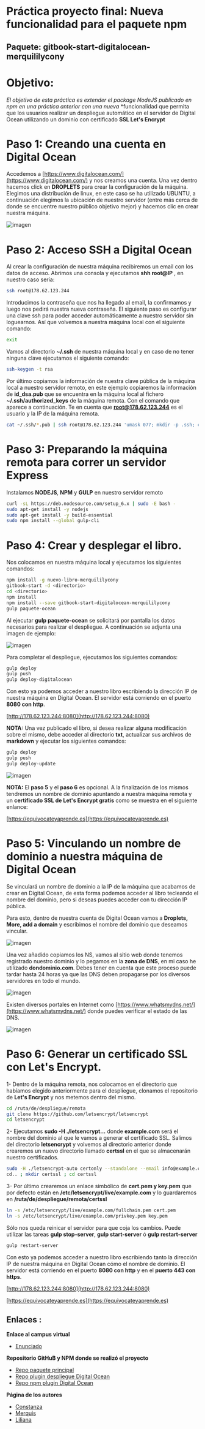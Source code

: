 # Práctica proyecto final: Nueva funcionalidad para el paquete npm
## Paquete: gitbook-start-digitalocean-merquililycony


# Objetivo:
*El objetivo de esta práctica es extender el package NodeJS publicado en npm en una práctica anterior con una nueva*
*funcionalidad que permita que los usuarios realizar un despliegue automático en el servidor de Digital Ocean utilizando un dominio con certificado **SSL Let's Encrypt**

# Paso 1: Creando una cuenta en Digital Ocean

Accedemos a [https://www.digitalocean.com/](https://www.digitalocean.com/) y nos creamos una cuenta. Una vez dentro hacemos click en **DROPLETS** para crear la configuración de la máquina.
Elegimos una distribución de linux, en este caso se ha utilizado UBUNTU, a continuación elegimos la ubicación de nuestro servidor (entre más cerca de donde se encuentre nuestro público objetivo mejor) y hacemos clic en crear nuestra máquina.

![imagen](./images/ima1.jpg)

# Paso 2: Acceso SSH a Digital Ocean

Al crear la configuración de nuestra máquina recibiremos un email con los datos de acceso.
Abrimos una consola y ejecutamos **shh root@IP** , en nuestro caso sería:


```bash
ssh root@178.62.123.244
```

Introducimos la contraseña que nos ha llegado al email, la confirmamos y luego nos pedirá nuestra nueva contraseña.
El siguiente paso es configurar una clave ssh para poder acceder automáticamente a nuestro servidor sin loguearnos. Así que volvemos a nuestra máquina local con el siguiente comando:

```bash
exit
```

Vamos al directorio **~/.ssh** de nuestra máquina local y en caso de no tener ninguna clave ejecutamos el siguiente comando:

```bash
ssh-keygen -t rsa
```

Por último copiamos la información de nuestra clave pública de la máquina local a nuestro servidor remoto, en este ejemplo copiaremos la información de **id_dsa.pub** que se encuentra en la máquina local al fichero **~/.ssh/authorized_keys** de la máquina remota. Con el comando que aparece a continuación. Te en cuenta que **root@178.62.123.244** es el usuario y la IP de la máquina remota.

```bash
cat ~/.ssh/*.pub | ssh root@178.62.123.244 'umask 077; mkdir -p .ssh; cat >> .ssh/authorized_keys'
```

# Paso 3: Preparando la máquina remota para correr un servidor Express

Instalamos **NODEJS**, **NPM** y **GULP** en nuestro servidor remoto

```bash
curl -sL https://deb.nodesource.com/setup_6.x | sudo -E bash -
sudo apt-get install -y nodejs
sudo apt-get install -y build-essential
sudo npm install --global gulp-cli
```

# Paso 4: Crear y desplegar el libro.

Nos colocamos en nuestra máquina local y ejecutamos los siguientes comandos:

```bash
npm install -g nuevo-libro-merquililycony
gitbook-start -d <directorio>
cd <directorio>
npm install
npm install --save gitbook-start-digitalocean-merquililycony
gulp paquete-ocean
```

Al ejecutar **gulp paquete-ocean** se solicitará por pantalla los datos necesarios para realizar el despliegue. A continuación se adjunta una imagen de ejemplo:


![imagen](./images/ima6.jpg)

Para completar el despliegue, ejecutamos los siguientes comandos:

```bash
gulp deploy
gulp push
gulp deploy-digitalocean
```

Con esto ya podemos acceder a nuestro libro escribiendo la dirección IP de nuestra máquina en Digital Ocean. El servidor está corriendo en el puerto **8080 con http**.

[http://178.62.123.244:8080](http://178.62.123.244:8080)

**NOTA:** Una vez publicado el libro, si desea realizar alguna modificación sobre el mismo, debe acceder al directorio **txt**, actualizar sus archivos de **markdown** y ejecutar los siguientes comandos:

```bash
gulp deploy
gulp push
gulp deploy-update
```

![imagen](./images/ima7.jpg)



**NOTA:** El **paso 5** y el **paso 6** es opcional. A la finalización de los mismos tendremos un nombre de dominio apuntando a nuestra máquina remota y un **certificado SSL de Let's Encrypt gratis** como se muestra en el siguiente enlance:

[https://equivocateyaprende.es](https://equivocateyaprende.es)

# Paso 5: Vinculando un nombre de dominio a nuestra máquina de Digital Ocean

Se vinculará un nombre de dominio a la IP de la máquina que acabamos de crear en Digital Ocean, de esta forma podemos acceder al libro tecleando el nombre del dominio, pero si deseas puedes acceder con tu dirección IP pública.

Para esto, dentro de nuestra cuenta de Digital Ocean vamos a **Droplets, More, add a domain** y escribimos el nombre del dominio que deseamos vincular.

![imagen](./images/ima2.jpg)

 Una vez añadido copiamos los NS, vamos al sitio web donde tenemos registrado nuestro dominio y lo pegamos en la **zona de DNS**, en mi caso he utilizado **dondominio.com**. Debes tener en cuenta que este proceso puede tardar hasta 24 horas ya que las DNS deben propagarse por los diversos servidores en todo el mundo.

![imagen](./images/ima4.jpg)

Existen diversos portales en Internet como [https://www.whatsmydns.net/](https://www.whatsmydns.net/)  donde puedes verificar el estado de las DNS.

![imagen](./images/ima5.jpg)


# Paso 6: Generar un certificado SSL con Let's Encrypt.

1- Dentro de la máquina remota, nos colocamos en el directorio que habíamos elegido anteriormente para el despliegue, clonamos el repositorio de **Let's Encrypt** y nos metemos dentro del mismo.

```bash
cd /ruta/de/despliegue/remota
git clone https://github.com/letsencrypt/letsencrypt
cd letsencrypt
```

2- Ejecutamos **sudo -H ./letsencrypt...** donde **example.com** será el nombre del dominio al que le vamos a generar el certificado SSL.
Salimos del directorio **letsencrypt** y volvemos al directorio anterior donde crearemos un nuevo directorio llamado **certssl** en el que se almacenarán nuestro certificados.

```bash
sudo -H ./letsencrypt-auto certonly --standalone --email info@example.com -d example.com
cd.. ; mkdir certssl ; cd certssl
```

3- Por último crearemos un enlace simbólico de **cert.pem y key.pem** que por defecto están en **/etc/letsencrypt/live/example.com** y lo guardaremos en **/ruta/de/despliegue/remota/certssl**

```bash
ln -s /etc/letsencrypt/live/example.com/fullchain.pem cert.pem
ln -s /etc/letsencrypt/live/example.com/privkey.pem key.pem
```

Sólo nos queda reinicar el servidor para que coja los cambios. Puede utilizar las tareas **gulp stop-server**, **gulp start-server** ó **gulp restart-server**

```bash
gulp restart-server
```

Con esto ya podemos acceder a nuestro libro escribiendo tanto la dirección IP de nuestra máquina en Digital Ocean cómo el nombre de dominio. El servidor está corriendo en el puerto **8080 con http** y en el **puerto 443 con https**.

[http://178.62.123.244:8080](http://178.62.123.244:8080)

[https://equivocateyaprende.es](https://equivocateyaprende.es)

## Enlaces :

 **Enlace al campus virtual**

 * [Enunciado](https://casianorodriguezleon.gitbooks.io/ull-esit-1617/content/proyectos/sytw/)

 **Repositorio GitHuB y NPM donde se realizó el proyecto**
 
 * [Repo paquete principal](https://github.com/Alu0100673647/nuevo-libro)
 * [Repo plugin despliegue Digital Ocean](https://github.com/ULL-ESIT-SYTW-1617/proyecto-sytw-16-17-merquililycony)
 * [Repo npm plugin Digital Ocean](https://www.npmjs.com/package/gitbook-start-digitalocean-merquililycony)

 **Página de los autores**

 * [Constanza](http://alu0100673647.github.io)
 * [Merquis](http://merquis.github.io)
 * [Liliana](https://alu0100762846.github.io)
